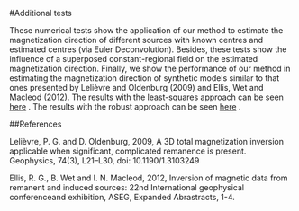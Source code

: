#Additional tests

These numerical tests show the application of our method to estimate
the magnetization direction of different sources with known centres
and estimated centres (via Euler Deconvolution). Besides, these tests show
the influence of a superposed constant-regional field on the estimated magnetization 
direction. Finally, we show the performance of our method in
estimating the magnetization direction of synthetic models similar to that
ones presented by Lelièvre and Oldenburg (2009) and Ellis, Wet and Macleod (2012).
The results with the least-squares approach can be seen
[here](http://nbviewer.ipython.org/github/birocoles/Total-magnetization-of-spherical-bodies/blob/master/notebooks/suppl_tests/additional_tests/synthetic_tests-L2.ipynb)
. The results with the robust approach can be seen
[here](http://nbviewer.ipython.org/github/birocoles/Total-magnetization-of-spherical-bodies/blob/master/notebooks/suppl_tests/additional_tests/synthetic_tests-L1.ipynb)
.

##References

Lelièvre, P. G. and D. Oldenburg, 2009, A 3D total magnetization inversion 
applicable when significant, complicated remanence is present. Geophysics,
74(3), L21–L30, doi: 10.1190/1.3103249

Ellis, R. G., B. Wet and I. N. Macleod, 2012, Inversion of magnetic data from 
remanent and induced sources: 22nd International geophysical conferenceand 
exhibition, ASEG, Expanded Abrastracts, 1-4.